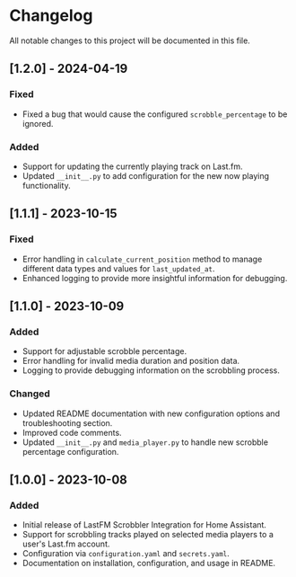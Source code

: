 # Changelog

All notable changes to this project will be documented in this file.

## [1.2.0] - 2024-04-19

### Fixed

- Fixed a bug that would cause the configured `scrobble_percentage` to be ignored.

### Added

- Support for updating the currently playing track on Last.fm.
- Updated `__init__.py` to add configuration for the new now playing functionality.

## [1.1.1] - 2023-10-15

### Fixed

- Error handling in `calculate_current_position` method to manage different data types and values for `last_updated_at`.
- Enhanced logging to provide more insightful information for debugging.

## [1.1.0] - 2023-10-09

### Added

- Support for adjustable scrobble percentage.
- Error handling for invalid media duration and position data.
- Logging to provide debugging information on the scrobbling process.

### Changed

- Updated README documentation with new configuration options and troubleshooting section.
- Improved code comments.
- Updated `__init__.py` and `media_player.py` to handle new scrobble percentage configuration.

## [1.0.0] - 2023-10-08

### Added

- Initial release of LastFM Scrobbler Integration for Home Assistant.
- Support for scrobbling tracks played on selected media players to a user's Last.fm account.
- Configuration via `configuration.yaml` and `secrets.yaml`.
- Documentation on installation, configuration, and usage in README.

